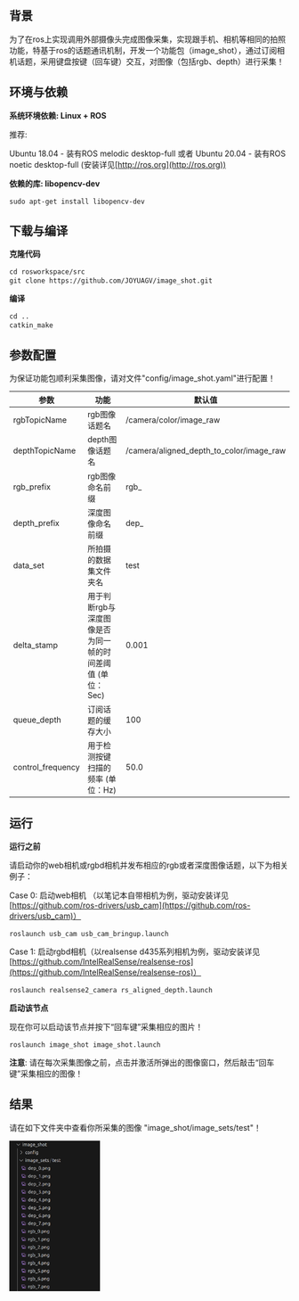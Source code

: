 ## 背景
为了在ros上实现调用外部摄像头完成图像采集，实现跟手机、相机等相同的拍照功能，特基于ros的话题通讯机制，开发一个功能包（image_shot），通过订阅相机话题，采用键盘按键（回车键）交互，对图像（包括rgb、depth）进行采集！
## 环境与依赖
**系统环境依赖: Linux + ROS**
  
  推荐:
  
  Ubuntu 18.04 - 装有ROS melodic desktop-full 或者 Ubuntu 20.04 - 装有ROS noetic desktop-full (安装详见[http://ros.org](http://ros.org))

**依赖的库: libopencv-dev** 
```
sudo apt-get install libopencv-dev
```

## 下载与编译
**克隆代码**
```
cd rosworkspace/src 
git clone https://github.com/JOYUAGV/image_shot.git
```
**编译**
```
cd ..
catkin_make
```
## 参数配置

为保证功能包顺利采集图像，请对文件"config/image_shot.yaml"进行配置！

|参数    |功能                       |默认值|
|-------------|-------------------------------|------------------------|
|rgbTopicName |rgb图像话题名 |/camera/color/image_raw |
|depthTopicName |depth图像话题名 |/camera/aligned_depth_to_color/image_raw |
|rgb_prefix |rgb图像命名前缀 |rgb_ |
|depth_prefix |深度图像命名前缀|dep_ |
|data_set |所拍摄的数据集文件夹名 |test |
|delta_stamp |用于判断rgb与深度图像是否为同一帧的时间差阈值 (单位：Sec) |0.001 |
|queue_depth |订阅话题的缓存大小 |100 |
|control_frequency |用于检测按键扫描的频率 (单位：Hz) |50.0 |

## 运行
**运行之前**

请启动你的web相机或rgbd相机并发布相应的rgb或者深度图像话题，以下为相关例子：

Case 0: 启动web相机 （以笔记本自带相机为例，驱动安装详见[https://github.com/ros-drivers/usb_cam](https://github.com/ros-drivers/usb_cam)）
```
roslaunch usb_cam usb_cam_bringup.launch
```
Case 1: 启动rgbd相机（以realsense d435系列相机为例，驱动安装详见[https://github.com/IntelRealSense/realsense-ros](https://github.com/IntelRealSense/realsense-ros)）
```
roslaunch realsense2_camera rs_aligned_depth.launch
```
**启动该节点**

现在你可以启动该节点并按下“回车键”采集相应的图片！
```
roslaunch image_shot image_shot.launch
```
**注意**: 请在每次采集图像之前，点击并激活所弹出的图像窗口，然后敲击“回车键”采集相应的图像！
## 结果

请在如下文件夹中查看你所采集的图像 "image_shot/image_sets/test"！

<img src="./docs/capture_rst.png" height="270" >
